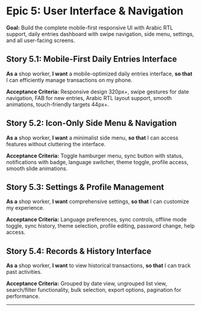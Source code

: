 # Epic 5: User Interface & Navigation

**Goal:** Build the complete mobile-first responsive UI with Arabic RTL support, daily entries dashboard with swipe navigation, side menu, settings, and all user-facing screens.

## Story 5.1: Mobile-First Daily Entries Interface
**As a** shop worker, **I want** a mobile-optimized daily entries interface, **so that** I can efficiently manage transactions on my phone.

**Acceptance Criteria:** Responsive design 320px+, swipe gestures for date navigation, FAB for new entries, Arabic RTL layout support, smooth animations, touch-friendly targets 44px+.

## Story 5.2: Icon-Only Side Menu & Navigation
**As a** shop worker, **I want** a minimalist side menu, **so that** I can access features without cluttering the interface.

**Acceptance Criteria:** Toggle hamburger menu, sync button with status, notifications with badge, language switcher, theme toggle, profile access, smooth slide animations.

## Story 5.3: Settings & Profile Management
**As a** shop worker, **I want** comprehensive settings, **so that** I can customize my experience.

**Acceptance Criteria:** Language preferences, sync controls, offline mode toggle, sync history, theme selection, profile editing, password change, help access.

## Story 5.4: Records & History Interface
**As a** shop worker, **I want** to view historical transactions, **so that** I can track past activities.

**Acceptance Criteria:** Grouped by date view, ungrouped list view, search/filter functionality, bulk selection, export options, pagination for performance.

---
